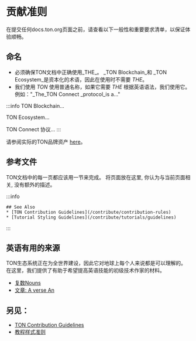 # 贡献准则

在提交任何docs.ton.org页面之前，请查看以下一般性和重要要求清单，以保证体验顺畅。

## 命名

- 必须确保TON文档中正确使用_THE_。 _TON Blockchain_和 _TON Ecosystem_是资本化的术语，因此在使用时不需要 _THE_。
- 我们使用 _TON_ 使用普通名称，如果它需要 _THE_ 根据英语语法，我们使用它。 例如："_The_TON Connect _protocol_is a..."

:::info
TON Blockchain...

TON Ecosystem...

TON Connect 协议...
:::

请参阅实际的TON品牌资产 [here](https://ton.org/en/brand-assets)。

## 参考文件

TON文档中的每一页都应该用一节来完成。 将页面放在这里, 你认为与当前页面相关, 没有额外的描述。

:::info

```
## See Also
* [TON Contribution Guidelines](/contribute/contribution-rules)
* [Tutorial Styling Guidelines](/contribute/tutorials/guidelines)
```

:::

## 英语有用的来源

TON生态系统正在为全世界建设，因此它对地球上每个人来说都是可以理解的。 在这里，我们提供了有助于希望提高英语技能的初级技术作家的材料。

- [复数Nouns](https://www.techarly.com/blog/plural-nouns/)
- [文章: A verse An](https://owl.purdue.edu/owl/general_writting/语法/articles_a_versus_an.html)

## 另见：

- [TON Contribution Guidelines](/contribute/contribution-rules)
- [教程样式准则](/contribute/tutorials/guidelines)
